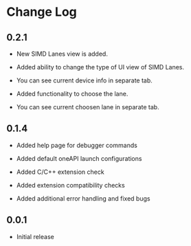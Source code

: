 # Change Log
##  0.2.1

- New SIMD Lanes view is added. 

- Added ability to change the type of UI view of SIMD Lanes.

- You can see current device info in separate tab.

- Added functionality to choose the lane.

- You can see current choosen lane in separate tab.

##  0.1.4

- Added help page for debugger commands

- Added default oneAPI launch configurations

- Added C/C++ extension check

- Added extension compatibility checks

- Added additional error handling and fixed bugs

##  0.0.1

- Initial release
